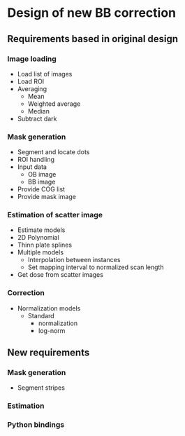 # Design of new BB correction

## Requirements based in original design

### Image loading
- Load list of images
- Load ROI
- Averaging
  - Mean
  - Weighted average
  - Median
- Subtract dark

### Mask generation
- Segment and locate dots
- ROI handling
- Input data 
  - OB image
  - BB image 
- Provide COG list
- Provide mask image

### Estimation of scatter image
-  Estimate models
  - 2D Polynomial     
  - Thinn plate splines 
- Multiple models 
  - Interpolation between instances
  - Set mapping interval to normalized scan length 
- Get dose from scatter images

### Correction
- Normalization models
  - Standard
    - normalization   
    - log-norm

## New requirements

### Mask generation
- Segment stripes

### Estimation


### Python bindings

